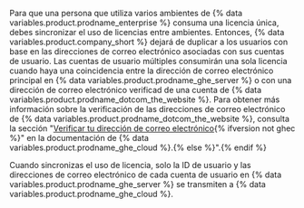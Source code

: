 Para que una persona que utiliza varios ambientes de {% data variables.product.prodname_enterprise %} consuma una licencia única, debes sincronizar el uso de licencias entre ambientes. Entonces, {% data variables.product.company_short %} dejará de duplicar a los usuarios con base en las direcciones de correo electrónico asociadas con sus cuentas de usuario. Las cuentas de usuario múltiples consumirán una sola licencia cuando haya una coincidencia entre la dirección de correo electrónico principal en {% data variables.product.prodname_ghe_server %} o con una dirección de correo electrónico verificad de una cuenta de {% data variables.product.prodname_dotcom_the_website %}. Para obtener más información sobre la verificación de las direcciones de correo electrónico de {% data variables.product.prodname_dotcom_the_website %}, consulta la sección "[Verificar tu dirección de correo electrónico](/enterprise-cloud@latest/get-started/signing-up-for-github/verifying-your-email-address){% ifversion not ghec %}" en la documentación de {% data variables.product.prodname_ghe_cloud %}.{% else %}".{% endif %}

Cuando sincronizas el uso de licencia, solo la ID de usuario y las direcciones de correo electrónico de cada cuenta de usuario en {% data variables.product.prodname_ghe_server %} se transmiten a {% data variables.product.prodname_ghe_cloud %}.
